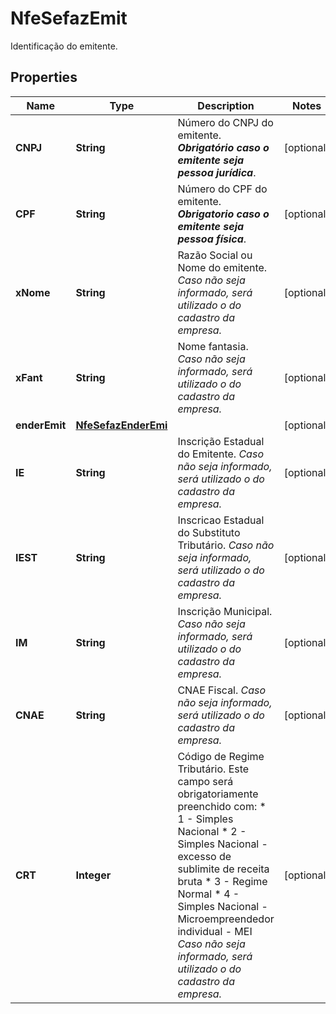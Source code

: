 

# NfeSefazEmit

Identificação do emitente.

## Properties

| Name | Type | Description | Notes |
|------------ | ------------- | ------------- | -------------|
|**CNPJ** | **String** | Número do CNPJ do emitente.    ***Obrigatório caso o emitente seja pessoa jurídica***. |  [optional] |
|**CPF** | **String** | Número do CPF do emitente.    ***Obrigatorio caso o emitente seja pessoa física***. |  [optional] |
|**xNome** | **String** | Razão Social ou Nome do emitente.    *Caso não seja informado, será utilizado o do cadastro da empresa.* |  [optional] |
|**xFant** | **String** | Nome fantasia.    *Caso não seja informado, será utilizado o do cadastro da empresa.* |  [optional] |
|**enderEmit** | [**NfeSefazEnderEmi**](NfeSefazEnderEmi.md) |  |  [optional] |
|**IE** | **String** | Inscrição Estadual do Emitente.    *Caso não seja informado, será utilizado o do cadastro da empresa.* |  [optional] |
|**IEST** | **String** | Inscricao Estadual do Substituto Tributário.    *Caso não seja informado, será utilizado o do cadastro da empresa.* |  [optional] |
|**IM** | **String** | Inscrição Municipal.    *Caso não seja informado, será utilizado o do cadastro da empresa.* |  [optional] |
|**CNAE** | **String** | CNAE Fiscal.    *Caso não seja informado, será utilizado o do cadastro da empresa.* |  [optional] |
|**CRT** | **Integer** | Código de Regime Tributário.  Este campo será obrigatoriamente preenchido com:  * 1 - Simples Nacional  * 2 - Simples Nacional - excesso de sublimite de receita bruta  * 3 - Regime Normal  * 4 - Simples Nacional - Microempreendedor individual - MEI    *Caso não seja informado, será utilizado o do cadastro da empresa.* |  [optional] |



